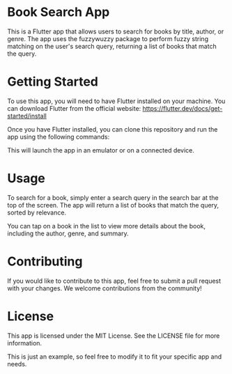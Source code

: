 # Book Search App

This is a Flutter app that allows users to search for books by title, author, or genre. The app uses the fuzzywuzzy package to perform fuzzy string matching on the user's search query, returning a list of books that match the query.

# Getting Started

To use this app, you will need to have Flutter installed on your machine. You can download Flutter from the official website: https://flutter.dev/docs/get-started/install

Once you have Flutter installed, you can clone this repository and run the app using the following commands:

This will launch the app in an emulator or on a connected device.

# Usage

To search for a book, simply enter a search query in the search bar at the top of the screen. The app will return a list of books that match the query, sorted by relevance.

You can tap on a book in the list to view more details about the book, including the author, genre, and summary.

# Contributing

If you would like to contribute to this app, feel free to submit a pull request with your changes. We welcome contributions from the community!

# License

This app is licensed under the MIT License. See the LICENSE file for more information.

This is just an example, so feel free to modify it to fit your specific app and needs.